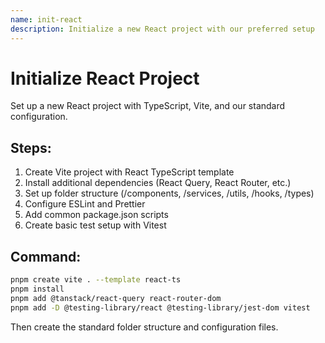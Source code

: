 ```yaml
---
name: init-react
description: Initialize a new React project with our preferred setup
---
```


# Initialize React Project

Set up a new React project with TypeScript, Vite, and our standard configuration.

## Steps:
1. Create Vite project with React TypeScript template
2. Install additional dependencies (React Query, React Router, etc.)
3. Set up folder structure (/components, /services, /utils, /hooks, /types)
4. Configure ESLint and Prettier
5. Add common package.json scripts
6. Create basic test setup with Vitest

## Command:
```bash
pnpm create vite . --template react-ts
pnpm install
pnpm add @tanstack/react-query react-router-dom
pnpm add -D @testing-library/react @testing-library/jest-dom vitest
```

Then create the standard folder structure and configuration files.